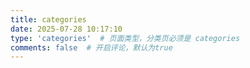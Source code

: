 ```yaml
---
title: categories
date: 2025-07-28 10:17:10
type: 'categories'  # 页面类型，分类页必须是 categories
comments: false  # 开启评论，默认为true
---
```

